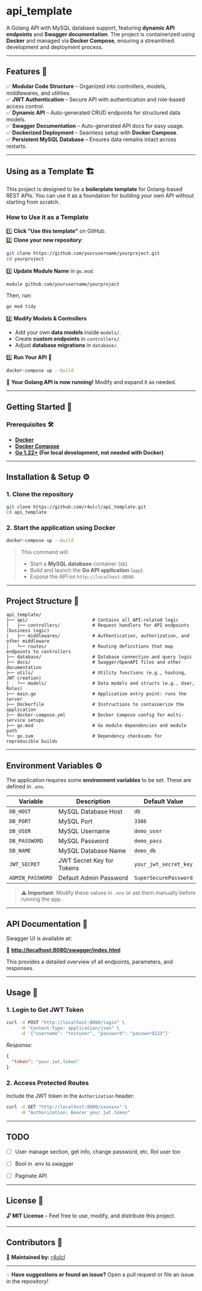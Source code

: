 # **api_template**

A Golang API with MySQL database support, featuring **dynamic API endpoints** and **Swagger documentation**. The project is containerized using **Docker** and managed via **Docker Compose**, ensuring a streamlined development and deployment process.

---

## **Features** 🌟

✅ **Modular Code Structure** – Organized into controllers, models, middlewares, and utilities.  
✅ **JWT Authentication** – Secure API with authentication and role-based access control.  
✅ **Dynamic API** – Auto-generated CRUD endpoints for structured data models.  
✅ **Swagger Documentation** – Auto-generated API docs for easy usage.  
✅ **Dockerized Deployment** – Seamless setup with **Docker Compose**.  
✅ **Persistent MySQL Database** – Ensures data remains intact across restarts.  

---

## **Using as a Template** 🏗️

This project is designed to be a **boilerplate template** for Golang-based REST APIs. You can use it as a foundation for building your own API without starting from scratch.

### **How to Use it as a Template**
1️⃣ **Click "Use this template"** on GitHub.  
2️⃣ **Clone your new repository**:  
   ```sh
   git clone https://github.com/yourusername/yourproject.git
   cd yourproject
   ```
3️⃣ **Update Module Name** in `go.mod`:  
   ```sh
   module github.com/yourusername/yourproject
   ```
   Then, run:
   ```sh
   go mod tidy
   ```
4️⃣ **Modify Models & Controllers**  
   - Add your own **data models** inside `models/`.
   - Create **custom endpoints** in `controllers/`.
   - Adjust **database migrations** in `database/`.

5️⃣ **Run Your API** 🚀  
   ```sh
   docker-compose up --build
   ```

🎉 **Your Golang API is now running!** Modify and expand it as needed.

--- 

## **Getting Started** 🏁

### **Prerequisites** 🛠️

- **[Docker](https://www.docker.com/get-started)**
- **[Docker Compose](https://docs.docker.com/compose/install/)**
- **[Go 1.22+](https://go.dev/doc/install) (For local development, not needed with Docker)**

---

## **Installation & Setup** ⚙️

### **1. Clone the repository**
```sh
git clone https://github.com/r4ulcl/api_template.git
cd api_template
```

### **2. Start the application using Docker**
```sh
docker-compose up --build
```

> This command will:
> - Start a **MySQL database** container (`db`).
> - Build and launch the **Go API application** (`app`).
> - Expose the API on `http://localhost:8080`.

---

## **Project Structure** 📂

```
api_template/
├── api/                        # Contains all API-related logic
│   ├── controllers/            # Request handlers for API endpoints (business logic)
│   ├── middlewares/            # Authentication, authorization, and other middleware
│   └── routes/                 # Routing definitions that map endpoints to controllers
├── database/                   # Database connection and query logic
├── docs/                       # Swagger/OpenAPI files and other documentation
├── utils/                      # Utility functions (e.g., hashing, JWT creation)
│   └── models/                 # Data models and structs (e.g., User, Roles)
├── main.go                     # Application entry point: runs the server
├── Dockerfile                  # Instructions to containerize the application
├── docker-compose.yml          # Docker Compose config for multi-service setups
├── go.mod                      # Go module dependencies and module path
└── go.sum                      # Dependency checksums for reproducible builds
```

---

## **Environment Variables** ⚙️

The application requires some **environment variables** to be set. These are defined in `.env`.

| Variable      | Description                  | Default Value |
|--------------|-------------------------------|--------------|
| `DB_HOST`    | MySQL Database Host           | `db` |
| `DB_PORT`    | MySQL Port                    | `3306` |
| `DB_USER`    | MySQL Username                | `demo_user` |
| `DB_PASSWORD` | MySQL Password               | `demo_pass` |
| `DB_NAME`    | MySQL Database Name           | `demo_db` |
| `JWT_SECRET` | JWT Secret Key for Tokens     | `your_jwt_secret_key` |
| `ADMIN_PASSWORD` | Default Admin Password    | `SuperSecurePassword` |

> **⚠️ Important**: Modify these values in `.env` or set them manually before running the app.

---

## **API Documentation** 📖

Swagger UI is available at:

📌 **[http://localhost:8080/swagger/index.html](http://localhost:8080/swagger/index.html)**

This provides a detailed overview of all endpoints, parameters, and responses.

---

## **Usage** 🚀

### **1. Login to Get JWT Token**
```sh
curl -X POST "http://localhost:8080/login" \
     -H "Content-Type: application/json" \
     -d '{"username": "testuser", "password": "password123"}'
```
_Response:_
```json
{
  "token": "your.jwt.token"
}
```

### **2. Access Protected Routes**
Include the JWT token in the `Authorization` header:
```sh
curl -X GET "http://localhost:8080/xxxxxxx" \
     -H "Authorization: Bearer your.jwt.token"
```

---

## **TODO**

- [ ] User manage section, get info, change password, etc. Rol user too
- [ ] Bool in .env to swagger
- [ ] Paginate API


---

## **License** 📜

🔓 **MIT License** – Feel free to use, modify, and distribute this project.

---

## **Contributors** 🤝

🚀 **Maintained by:** [r4ulcl](https://github.com/r4ulcl)

---

💡 **Have suggestions or found an issue?** Open a pull request or file an issue in the repository!
